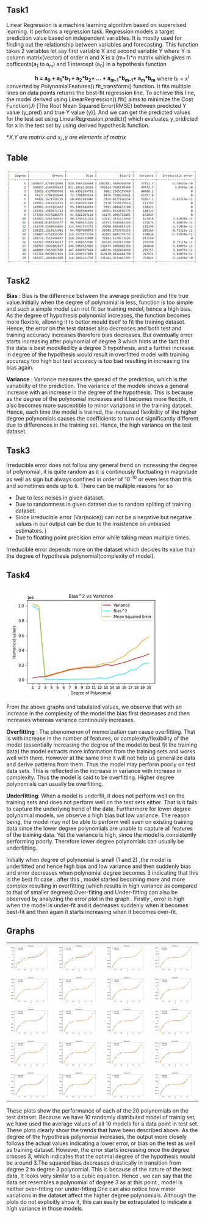## Task1
Linear Regression is a machine learning algorithm based on supervised learning. It performs a regression task. Regression models a target prediction value based on independent variables. It is mostly used for finding out the relationship between variables and forecasting. This function takes 2 variables let say first variable X and second variable Y where Y is column matrix(vector) of order n and X is a (m+1)*n matrix which gives m cofficents(a<sub>1</sub> to a<sub>m</sub>) and 1 intercept (a<sub>0</sub>) in a hypothesis function

&nbsp;&nbsp;&nbsp;&nbsp;&nbsp;&nbsp;&nbsp;&nbsp;&nbsp;&nbsp;&nbsp;&nbsp;&nbsp;&nbsp;&nbsp;&nbsp;&nbsp;&nbsp; <b>h = a<sub>0</sub> + a<sub>1</sub>*b<sub>1</sub> + a<sub>2</sub>*b<sub>2</sub>+ ... + a<sub>m-1</sub>*b<sub>m-1</sub>+ a<sub>m</sub>*b<sub>m</sub></b>
where b<sub>i</sub> = x<sup>i</sup> converted by PolynomialFeatures().fit_transform() function. 
It fits multiple  lines on data points returns the best-fit regression line. To achieve this line, the model derived using LinearRegression().fit() aims to minimize the Cost Function(J) [The Root Mean Squared Error(RMSE) between predicted Y value (y_pred) and true Y value (y)]. 
And we can get the predicted values for the test set using LinearRegression.predict() which evaluates y_pridicted for x in the test set by using derived hypothesis function. 


**X,Y are matrix and x<sub>i</sub> ,y are elements of matrix*

## Table

<img src="./Images/table.jpg">

## Task2
<!-- Calculate bias and var -->

**Bias** : Bias is the difference between the average prediction and the true value.Initially when the degree of polynomial is less, function is too simple and such a simple model can not fit our training model, hence a high bias. As the degree of hypothesis polynomial increases, the function becomes more flexible, allowing it to better mould itself to fit the training dataset. Hence, the error on the test dataset also decreases and both test and training accuracy increases therefore bias decreases. But eventually error starts increasing after polynomial of degree 3 which hints at the fact that the data is best modelled by a degree 3 hypothesis, and a further increase in degree of the hypothesis would result in overfitted model with training accuracy too high but test accuracy is too bad resulting in increasing the bias again.

**Variance** : Variance measures the spread of the prediction, which is the variability of the prediction. The variance of the models shows a general increase with an increase in the degree of the hypothesis. This is because as the degree of the polynomial increases and it becomes more flexible, it also becomes more susceptible to minor variations in the training dataset. Hence, each time the model is trained, the increased flexibility of the higher degree polynomials causes the coefficients to turn out significantly different due to differences in the training set. Hence, the high variance on the test dataset.
## Task3

Irreducible error does not follow any general trend on increasing the degree of polynomial, it is quite random as it is continously fluctuating in magnitude as well as sign but always confined in order of 10<sup>-10</sup> or even less than this and sometimes ends up to `0`.
There can be multiple reasons for so
+ Due to less noises in given dataset. 
+ Due to randomness in given dataset due to random spliting of training dataset.
+ Since irreducible error (Var(noice)) can not be a negative but negative values in our output can be due to the insistence on unbiased estimators. <a href="https://qr.ae/pN6ruv"> :information_source: </a>
+ Due to floating point precision error while taking mean multiple times. 

Irreducible error depends more on the dataset which decides its value than the degree of hypothesis polynomial(complexity of model).

## Task4

<img src="./Images/graph.jpg">

From the above graphs and tabulated values, we observe that with an increase in the complexity of the model the bias first decreases and then increases whereas variance continously increases. 

**Overfitting** : The phenomenon of memorization can cause overfitting. That is with increase in the number of features, or complexity/flexibility of the model (essentially increasing the degree of the model to best fit the training data) the model extracts more information from the training sets and works well with them. However at the same time it will not help us generalize data and derive patterns from them. Thus the model may perform poorly on test data sets. This is reflected in the increase in variance with increase in complexity. Thus the model is said to be overfitting. Higher degree polynomials can usually be overfitting.

**Underfitting**: When a model is underfit, it does not perform well on the training sets and does not perform well on the test sets either. That is it fails to capture the underlying trend of the date. Furthermore for lower degree polynomial models, we observe a high bias but low variance. The reason being, the model may not be able to perform well even on existing training data since the lower degree polynomials are unable to capture all features of the training data. Yet the variance is high, since the model is consistently performing poorly. Therefore lower degree polynomials can usually be underfitting.

Initially when degree of polynomial is small (1 and 2) ,the model is underfitted and hence high bias and low variance and then suddenly bias and error decreases when polynomial degree becomes 3 indicating that this is the best fit case . after this , model started becoming more and more complex resulting in overfitting (which results in high variance as compared to that of smaller degrees).Over-fiiting and Under-fitting can also be observed by analyzing the error plot in the graph . Firstly , error is high when the model is under-fit and it decreases suddenly when it becomes best-fit and then again it starts increasing when it becomes over-fit.

## Graphs
| | | | |
|:-------------------------:|:-------------------------:|:-------------------------:|:-------------------------:|
|<img src="./Images/Degree1.jpg">|<img src="./Images/Degree2.jpg">|<img src="./Images/Degree3.jpg">|<img src="./Images/Degree4.jpg">|
|<img src="./Images/Degree5.jpg">|<img src="./Images/Degree6.jpg">|<img src="./Images/Degree7.jpg">|<img src="./Images/Degree8.jpg">|
|<img src="./Images/Degree9.jpg">|<img src="./Images/Degree10.jpg">|<img src="./Images/Degree11.jpg">|<img src="./Images/Degree12.jpg">|
|<img src="./Images/Degree13.jpg">|<img src="./Images/Degree14.jpg">|<img src="./Images/Degree15.jpg">|<img src="./Images/Degree16.jpg">|
|<img src="./Images/Degree17.jpg">|<img src="./Images/Degree18.jpg">|<img src="./Images/Degree19.jpg">|<img src="./Images/Degree20.jpg">


These plots show the performance of each of the 20 polynomials on the test dataset. Because we have 10 randomly distributed model of trainig set, we have used the average values of all 10 models for a data point in test set. These plots clearly show the trends that have been described above. As the degree of the hypothesis polynomial increases, the output more closely follows the actual values indicating a lower error, or bias on the test as well as training dataset. However, the error starts increasing once the degree crosses 3, which indicates that the optimal degree of the hypothesis would be around 3.The squared bias decreases drastically in transition from degree 2 to degree 3 polynomial. This is because of the nature of the test data, It looks very similar to a cubic equation.  Hence , we can say that the data set resembles a polynomial of degree 3 as at this point , model is neither over-fitting nor under-fitting.One can also notice how minor variations in the dataset affect the higher degree polynomials. Although the plots do not explicitly show it, this can easily be extrapolated to indicate a high variance in those models.
